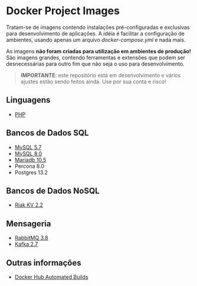 # Docker Project Images

Tratam-se de imagens contendo instalações pré-configuradas e exclusivas para desenvolvimento de 
aplicações.  A idéia é facilitar a configuração de ambientes, usando apenas um arquivo 
*docker-compose.yml* e nada mais.

As imagens **não foram criadas para utilização em ambientes de produção!** São imagens grandes,
contendo ferramentas e extensões que podem ser desnecessárias para outro fim que não seja o uso para
desenvolvimento. 

> **IMPORTANTE**: este repositório está em desenvolvimento e vários ajustes estão sendo feitos ainda.
Use por sua conta e risco!


## Linguagens

- [PHP](docs/tool-php.md)

## Bancos de Dados SQL

- [MySQL 5.7](docs/tool-mysql.md)
- [MySQL 8.0](docs/tool-mysql.md)
- [Mariadb 10.5](docs/tool-mysql.md)
- Percona 8.0
- Postgres 13.2

## Bancos de Dados NoSQL

- [Riak KV 2.2](docs/tool-riakkv.md)
## Mensageria

- [RabbitMQ 3.8](docs/tool-rabbitmq.md)
- [Kafka 2.7](docs/tool-kafka.md)

## Outras informações

- [Docker Hub Automated Builds](docs/automated-builds.md)
